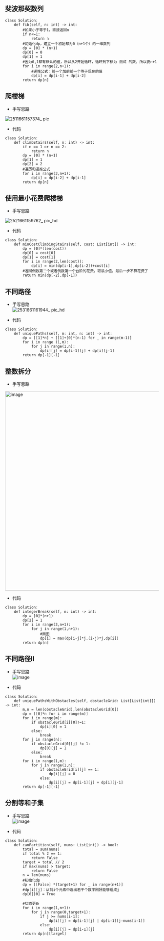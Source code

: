 ## 斐波那契数列  
```
class Solution:
    def fib(self, n: int) -> int:
        #如果小于等于1，直接返回n
        if n<=1:
            return n
        #初始化dp，建立一个初始都为0（n+1个）的一维数列
        dp = [0] * (n+1)
        dp[0] = 0
        dp[1] = 1
        #因为0,1都有默认的值，所以从2开始循环，循环到下标为 测试 的数，所以要n+1
        for i in range(2,n+1):
            #递推公式：前一个加前前一个等于现在的值
            dp[i] = dp[i-1] + dp[i-2]
        return dp[n]
```  
## 爬楼梯  

- 手写思路

![2511661157374_ pic](https://user-images.githubusercontent.com/9969933/185877508-851de14a-e3d1-49c4-8560-0f84abc9fecf.jpg)
- 代码

```
class Solution:
    def climbStairs(self, n: int) -> int:
        if n == 1 or n == 2:
            return n
        dp = [0] * (n+1)
        dp[1] = 1
        dp[2] = 2
        #遍历和递推公式
        for i in range(3,n+1):
            dp[i] = dp[i-2] + dp[i-1]
        return dp[n]
```  
## 使用最小花费爬楼梯

- 手写思路  

![2521661159762_ pic_hd](https://user-images.githubusercontent.com/9969933/185886503-9acd39f8-7d72-48af-b67e-80177b4999f4.jpg)
- 代码  

```
class Solution:
    def minCostClimbingStairs(self, cost: List[int]) -> int:
        dp = [0]*(len(cost))
        dp[0] = cost[0]
        dp[1] = cost[1]
        for i in range(2,len(cost)):
            dp[i] = min(dp[i-1],dp[i-2])+cost[i]
        #返回倒数第二个或者倒数第一个台阶的花费，取最小值，最后一步不算花费了
        return min(dp[-2],dp[-1])
```
## 不同路径  

- 手写思路  
![2531661161944_ pic_hd](https://user-images.githubusercontent.com/9969933/185893510-bc437cba-9c21-4720-9e08-2005131033d8.jpg)

- 代码  

```
class Solution:
    def uniquePaths(self, m: int, n: int) -> int:
        dp = [[1]*n] + [[1]+[0]*(n-1) for _ in range(m-1)]
        for i in range (1,m):
            for j in range(1,n):
                dp[i][j] = dp[i-1][j] + dp[i][j-1]
        return dp[-1][-1]
```

## 整数拆分  

- 手写思路
<img width="650" alt="image" src="https://user-images.githubusercontent.com/9969933/186298984-c74b7142-d9cf-4271-8ca5-a1e8beaf3d3c.png">

- 代码  
```
class Solution:
    def integerBreak(self, n: int) -> int:
        dp = [0]*(n+1)
        dp[2] = 1
        for i in range(3,n+1):
            for j in range(1,n+1):
                #画图
                dp[i] = max(dp[i-j]*j,(i-j)*j,dp[i])
        return dp[n]
```  

## 不同路径II
- 手写思路  
![image](https://user-images.githubusercontent.com/9969933/186303542-28cf9492-0cdb-495a-adac-6d31add3fe4e.png)

- 代码
```
class Solution:
    def uniquePathsWithObstacles(self, obstacleGrid: List[List[int]]) -> int:
        m,n = len(obstacleGrid),len(obstacleGrid[0])
        dp = [[0]*n for i in range(m)]
        for i in range(m):
            if obstacleGrid[i][0]!=1:
                dp[i][0] = 1
            else:
                break
        for j in range(n):
            if obstacleGrid[0][j] != 1:
                dp[0][j] = 1 
            else:
                break    
        for i in range(1,m):
            for j in range(1,n):
                if obstacleGrid[i][j] == 1:
                    dp[i][j] = 0
                else:
                    dp[i][j] = dp[i-1][j] + dp[i][j-1]
        return dp[-1][-1]
```  

## 分割等和子集  

- 手写思路  
![image](https://user-images.githubusercontent.com/9969933/186555969-8dc2efe8-d5d2-41ea-9a41-bd68892cec0b.png)

- 代码  
```
class Solution:
    def canPartition(self, nums: List[int]) -> bool:
        total = sum(nums)
        if total % 2 == 1:
            return False
        target = total // 2
        if max(nums) > target:
            return False
        n = len(nums)
        #初始化dp
        dp = [[False] *(target+1) for _ in range(n+1)]
        #dp[i][j]：从前i个元素中选出若干个数字刚好能够组成j
        dp[0][0] = True

        #状态更新
        for i in range(1,n+1):
            for j in range(0,target+1):
                if j >= nums[i-1]: 
                    dp[i][j] = dp[i-1][j] | dp[i-1][j-nums[i-1]]
                else: 
                    dp[i][j] = dp[i-1][j]
        return dp[n][target]
```
